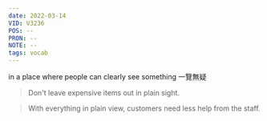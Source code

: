 ```yaml
---
date: 2022-03-14
VID: V3236
POS: --
PRON: --
NOTE: --
tags: vocab
---
```


in a place where people can clearly see something	一覽無疑	

>Don't leave expensive items out in plain sight.	

>With everything in plain view, customers need less help from the staff.	
